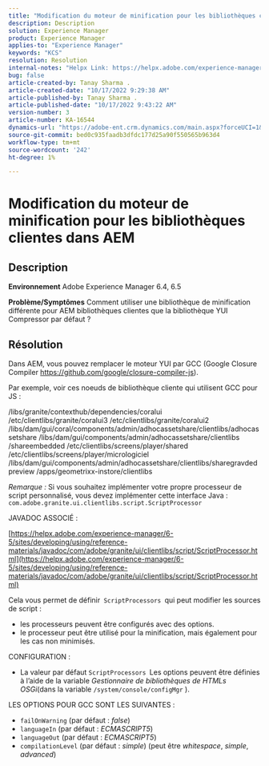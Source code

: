 ```yaml
---
title: "Modification du moteur de minification pour les bibliothèques clientes dans AEM"
description: Description
solution: Experience Manager
product: Experience Manager
applies-to: "Experience Manager"
keywords: "KCS"
resolution: Resolution
internal-notes: "Helpx Link: https://helpx.adobe.com/experience-manager/kb/how-to-change-the-minification-engine-for-client-libraries-in-AEM.html"
bug: false
article-created-by: Tanay Sharma .
article-created-date: "10/17/2022 9:29:38 AM"
article-published-by: Tanay Sharma .
article-published-date: "10/17/2022 9:43:22 AM"
version-number: 3
article-number: KA-16544
dynamics-url: "https://adobe-ent.crm.dynamics.com/main.aspx?forceUCI=1&pagetype=entityrecord&etn=knowledgearticle&id=f9670338-fe4d-ed11-bba2-0022480868ff"
source-git-commit: bed0c935faadb3dfdc177d25a90f550565b963d4
workflow-type: tm+mt
source-wordcount: '242'
ht-degree: 1%

---
```


# Modification du moteur de minification pour les bibliothèques clientes dans AEM

## Description

<b>Environnement</b>
Adobe Experience Manager 6.4, 6.5


<b>Problème/Symptômes</b>
Comment utiliser une bibliothèque de minification différente pour AEM bibliothèques clientes que la bibliothèque YUI Compressor par défaut ?


## Résolution


Dans AEM, vous pouvez remplacer le moteur YUI par GCC (Google Closure Compiler https://github.com/google/closure-compiler-js).

Par exemple, voir ces noeuds de bibliothèque cliente qui utilisent GCC pour JS :

/libs/granite/contexthub/dependencies/coralui /etc/clientlibs/granite/coralui3 /etc/clientlibs/granite/coralui2 /libs/dam/gui/coral/components/admin/adhocassetshare/clientlibs/adhocassetshare /libs/dam/gui/components/admin/adhocassetshare/clientlibs /shareembedded /etc/clientlibs/screens/player/shared /etc/clientlibs/screens/player/micrologiciel /libs/dam/gui/components/admin/adhocassetshare/clientlibs/sharegravdedpreview /apps/geometrixx-instore/clientlibs



*Remarque :* Si vous souhaitez implémenter votre propre processeur de script personnalisé, vous devez implémenter cette interface Java :
`com.adobe.granite.ui.clientlibs.script.ScriptProcessor`



JAVADOC ASSOCIÉ :

[https://helpx.adobe.com/experience-manager/6-5/sites/developing/using/reference-materials/javadoc/com/adobe/granite/ui/clientlibs/script/ScriptProcessor.html](https://helpx.adobe.com/experience-manager/6-5/sites/developing/using/reference-materials/javadoc/com/adobe/granite/ui/clientlibs/script/ScriptProcessor.html)

Cela vous permet de définir` ScriptProcessors `qui peut modifier les sources de script :

- les processeurs peuvent être configurés avec des options.
- le processeur peut être utilisé pour la minification, mais également pour les cas non minimisés.




CONFIGURATION :

- La valeur par défaut `ScriptProcessors `Les options peuvent être définies à l’aide de la variable *Gestionnaire de bibliothèques de HTMLs OSGi*(dans la variable `/system/console/configMgr` ).




LES OPTIONS POUR GCC SONT LES SUIVANTES :

- `failOnWarning` (par défaut : *false*)
- `languageIn` (par défaut : *ECMASCRIPT5*)
- `languageOut` (par défaut : *ECMASCRIPT5*)
- `compilationLevel` (par défaut : *simple*) (peut être *whitespace*, *simple*, *advanced*)

